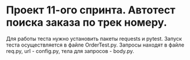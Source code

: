 # Проект 11-ого спринта. Автотест поиска заказа по трек номеру.
Для работы теста нужно установить пакеты requests и pytest.
Запуск теста осуществляется в файле OrderTest.py. Запросы находят в файле req.py, url - config.py, тела для запросов - body.py.